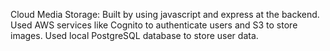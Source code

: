 Cloud Media Storage:
Built by using javascript and express at the backend.
Used AWS services like Cognito to authenticate users and S3 to store images.
Used local PostgreSQL database to store user data.

